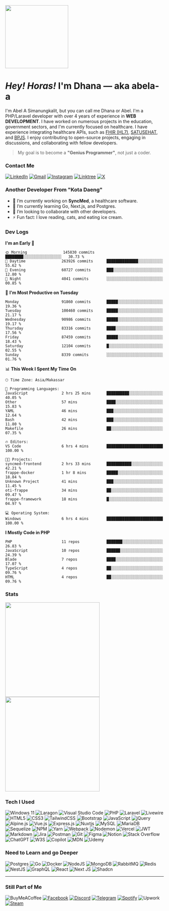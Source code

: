 <img align="center" src="https://images-wixmp-ed30a86b8c4ca887773594c2.wixmp.com/f/775dfae9-f9b5-46c9-bcd8-62e7d40ba177/dg8m8ty-85b63ee9-27f4-4b8e-84d7-2957a17e168e.gif?token=eyJ0eXAiOiJKV1QiLCJhbGciOiJIUzI1NiJ9.eyJzdWIiOiJ1cm46YXBwOjdlMGQxODg5ODIyNjQzNzNhNWYwZDQxNWVhMGQyNmUwIiwiaXNzIjoidXJuOmFwcDo3ZTBkMTg4OTgyMjY0MzczYTVmMGQ0MTVlYTBkMjZlMCIsIm9iaiI6W1t7InBhdGgiOiJcL2ZcLzc3NWRmYWU5LWY5YjUtNDZjOS1iY2Q4LTYyZTdkNDBiYTE3N1wvZGc4bTh0eS04NWI2M2VlOS0yN2Y0LTRiOGUtODRkNy0yOTU3YTE3ZTE2OGUuZ2lmIn1dXSwiYXVkIjpbInVybjpzZXJ2aWNlOmZpbGUuZG93bmxvYWQiXX0.YTHuFTar9-PujC258UXVO9xk0lfr7AQhvpkIuJpBteM" width="200px">

<h1><i>Hey! Horas!</i> I'm <b>Dhana</b> — aka abela-a</h1>

I'm Abel A Simanungkalit, but you can call me Dhana or Abel.
I'm a PHP/Laravel developer with over 4 years of experience in **WEB DEVELOPMENT**.
I have worked on numerous projects in the education, government sectors, and I'm currently focused on healthcare.
I have experience integrating healthcare APIs, such as [FHIR (HL7)](https://hl7.org/fhir/), [SATUSEHAT](https://satusehat.kemkes.go.id/platform/docs/id/playbook/), and [BPJS](https://dvlp.bpjs-kesehatan.go.id:8888/trust-mark/portal.html).
I enjoy contributing to open-source projects, engaging in discussions, and collaborating with fellow developers.

> My goal is to become a **"Genius Programmer"**, not just a coder.

### Contact Me

[![LinkedIn](https://img.shields.io/badge/linkedin-%230077B5.svg?style=for-the-badge&logo=linkedin&logoColor=white)](https://linkedin.com/in/abelardhana)
[![Gmail](https://img.shields.io/badge/Gmail-D14836?style=for-the-badge&logo=gmail&logoColor=white)](mailto:abelardhana96@gmail.com)
[![Instagram](https://img.shields.io/badge/Instagram-E4405F?style=for-the-badge&logo=instagram&logoColor=white)](https://www.instagram.com/abelardhana)
[![Linktree](https://img.shields.io/badge/linktree-39E09B?style=for-the-badge&logo=linktree&logoColor=white)](https://linktr.ee/abelardhana)
[![X](https://img.shields.io/badge/X-%23000000.svg?style=for-the-badge&logo=X&logoColor=white)](https://x.com/abelardhanas)

### Another Developer From "Kota Daeng"

-   🔭 I’m currently working on **SyncMed**, a healthcare software.
-   🌱 I’m currently learning Go, Next.js, and Postgres.
-   🤝 I’m looking to collaborate with other developers.
-   ⚡ Fun fact: I love reading, cats, and eating ice cream.

### Dev Logs

<!--START_SECTION:waka-->
**I'm an Early 🐤** 

```text
🌞 Morning                145830 commits      ████████░░░░░░░░░░░░░░░░░   30.73 % 
🌆 Daytime                263926 commits      ██████████████░░░░░░░░░░░   55.62 % 
🌃 Evening                60727 commits       ███░░░░░░░░░░░░░░░░░░░░░░   12.80 % 
🌙 Night                  4041 commits        ░░░░░░░░░░░░░░░░░░░░░░░░░   00.85 % 
```
📅 **I'm Most Productive on Tuesday** 

```text
Monday                   91860 commits       █████░░░░░░░░░░░░░░░░░░░░   19.36 % 
Tuesday                  100460 commits      █████░░░░░░░░░░░░░░░░░░░░   21.17 % 
Wednesday                90986 commits       █████░░░░░░░░░░░░░░░░░░░░   19.17 % 
Thursday                 83316 commits       ████░░░░░░░░░░░░░░░░░░░░░   17.56 % 
Friday                   87459 commits       █████░░░░░░░░░░░░░░░░░░░░   18.43 % 
Saturday                 12104 commits       █░░░░░░░░░░░░░░░░░░░░░░░░   02.55 % 
Sunday                   8339 commits        ░░░░░░░░░░░░░░░░░░░░░░░░░   01.76 % 
```


📊 **This Week I Spent My Time On** 

```text
🕑︎ Time Zone: Asia/Makassar

💬 Programming Languages: 
JavaScript               2 hrs 25 mins       ██████████░░░░░░░░░░░░░░░   40.05 % 
Other                    57 mins             ████░░░░░░░░░░░░░░░░░░░░░   15.83 % 
YAML                     46 mins             ███░░░░░░░░░░░░░░░░░░░░░░   12.64 % 
Bash                     42 mins             ███░░░░░░░░░░░░░░░░░░░░░░   11.80 % 
Makefile                 26 mins             ██░░░░░░░░░░░░░░░░░░░░░░░   07.35 % 

🔥 Editors: 
VS Code                  6 hrs 4 mins        █████████████████████████   100.00 % 

🐱‍💻 Projects: 
syncmed-frontend         2 hrs 33 mins       ███████████░░░░░░░░░░░░░░   42.21 % 
frappe-docker            1 hr 8 mins         █████░░░░░░░░░░░░░░░░░░░░   18.84 % 
Unknown Project          41 mins             ███░░░░░░░░░░░░░░░░░░░░░░   11.45 % 
oti-frappe               34 mins             ██░░░░░░░░░░░░░░░░░░░░░░░   09.47 % 
frappe-framework         18 mins             █░░░░░░░░░░░░░░░░░░░░░░░░   04.97 % 

💻 Operating System: 
Windows                  6 hrs 4 mins        █████████████████████████   100.00 % 
```

**I Mostly Code in PHP** 

```text
PHP                      11 repos            ███████░░░░░░░░░░░░░░░░░░   26.83 % 
JavaScript               10 repos            ██████░░░░░░░░░░░░░░░░░░░   24.39 % 
Blade                    7 repos             ████░░░░░░░░░░░░░░░░░░░░░   17.07 % 
TypeScript               4 repos             ██░░░░░░░░░░░░░░░░░░░░░░░   09.76 % 
HTML                     4 repos             ██░░░░░░░░░░░░░░░░░░░░░░░   09.76 % 
```




<!--END_SECTION:waka-->

### Stats

<a href="https://github.com/abela-a">
  <img height=300 align="center" src="https://abela-a-github-stats.vercel.app/api?username=abela-a&show_icons=true&show=reviews,discussions_started,discussions_answered,prs_merged,prs_merged_percentage&include_all_commits=true&rank_icon=github" />
</a>
<a href="https://github.com/abela-a">
  <img height=300 align="center" src="https://abela-a-github-stats.vercel.app/api/top-langs/?username=abela-a&layout=pie" />
</a>

### Tech I Used

![Windows 11](https://img.shields.io/badge/Windows%2011-%230079d5.svg?style=for-the-badge&logo=Windows%2011&logoColor=white)
![Laragon](https://img.shields.io/badge/Laragon-0E83CD?style=for-the-badge&logo=Laragon&logoColor=white)
![Visual Studio Code](https://img.shields.io/badge/Visual%20Studio%20Code-0078d7.svg?style=for-the-badge&logo=visual-studio-code&logoColor=white)
![PHP](https://img.shields.io/badge/php-%23777BB4.svg?style=for-the-badge&logo=php&logoColor=white)
![Laravel](https://img.shields.io/badge/laravel-%23FF2D20.svg?style=for-the-badge&logo=laravel&logoColor=white)
![Livewire](https://img.shields.io/badge/livewire-%234e56a6.svg?style=for-the-badge&logo=livewire&logoColor=white)
![HTML5](https://img.shields.io/badge/html5-%23E34F26.svg?style=for-the-badge&logo=html5&logoColor=white)
![CSS3](https://img.shields.io/badge/css3-%231572B6.svg?style=for-the-badge&logo=css3&logoColor=white)
![TailwindCSS](https://img.shields.io/badge/tailwindcss-%2338B2AC.svg?style=for-the-badge&logo=tailwind-css&logoColor=white)
![Bootstrap](https://img.shields.io/badge/bootstrap-%238511FA.svg?style=for-the-badge&logo=bootstrap&logoColor=white)
![JavaScript](https://img.shields.io/badge/javascript-%23323330.svg?style=for-the-badge&logo=javascript&logoColor=%23F7DF1E)
![jQuery](https://img.shields.io/badge/jquery-%230769AD.svg?style=for-the-badge&logo=jquery&logoColor=white)
![Alpine.js](https://img.shields.io/badge/alpinejs-white.svg?style=for-the-badge&logo=alpinedotjs&logoColor=%238BC0D0)
![Vue.js](https://img.shields.io/badge/vuejs-%2335495e.svg?style=for-the-badge&logo=vuedotjs&logoColor=%234FC08D)
![Express.js](https://img.shields.io/badge/express.js-%23404d59.svg?style=for-the-badge&logo=express&logoColor=%2361DAFB)
![Nuxtjs](https://img.shields.io/badge/Nuxt-002E3B?style=for-the-badge&logo=nuxtdotjs&logoColor=#00DC82)
![MySQL](https://img.shields.io/badge/mysql-4479A1.svg?style=for-the-badge&logo=mysql&logoColor=white)
![MariaDB](https://img.shields.io/badge/MariaDB-003545?style=for-the-badge&logo=mariadb&logoColor=white)
![Sequelize](https://img.shields.io/badge/Sequelize-52B0E7?style=for-the-badge&logo=Sequelize&logoColor=white)
![NPM](https://img.shields.io/badge/NPM-%23CB3837.svg?style=for-the-badge&logo=npm&logoColor=white)
![Yarn](https://img.shields.io/badge/yarn-%232C8EBB.svg?style=for-the-badge&logo=yarn&logoColor=white)
![Webpack](https://img.shields.io/badge/webpack-%238DD6F9.svg?style=for-the-badge&logo=webpack&logoColor=black)
![Nodemon](https://img.shields.io/badge/NODEMON-%23323330.svg?style=for-the-badge&logo=nodemon&logoColor=%BBDEAD)
![Vercel](https://img.shields.io/badge/vercel-%23000000.svg?style=for-the-badge&logo=vercel&logoColor=white)
![JWT](https://img.shields.io/badge/JWT-black?style=for-the-badge&logo=JSON%20web%20tokens)
![Markdown](https://img.shields.io/badge/markdown-%23000000.svg?style=for-the-badge&logo=markdown&logoColor=white)
![Jira](https://img.shields.io/badge/jira-%230A0FFF.svg?style=for-the-badge&logo=jira&logoColor=white)
![Postman](https://img.shields.io/badge/Postman-FF6C37?style=for-the-badge&logo=postman&logoColor=white)
![Git](https://img.shields.io/badge/git-%23F05033.svg?style=for-the-badge&logo=git&logoColor=white)
![Figma](https://img.shields.io/badge/figma-%23F24E1E.svg?style=for-the-badge&logo=figma&logoColor=white)
![Notion](https://img.shields.io/badge/Notion-%23000000.svg?style=for-the-badge&logo=notion&logoColor=white)
![Stack Overflow](https://img.shields.io/badge/-Stackoverflow-FE7A16?style=for-the-badge&logo=stack-overflow&logoColor=white)
![ChatGPT](https://img.shields.io/badge/ChatGPT-74aa9c?style=for-the-badge&logo=openai&logoColor=white)
![W3S](https://img.shields.io/badge/W3Schools-04AA6D?style=for-the-badge&logo=W3Schools&logoColor=white)
![Copilot](https://img.shields.io/badge/github%20copilot-000000?style=for-the-badge&logo=githubcopilot&logoColor=white)
![MDN](https://img.shields.io/badge/MDN_Web_Docs-black?style=for-the-badge&logo=mdnwebdocs&logoColor=white)
![Udemy](https://img.shields.io/badge/Udemy-A435F0?style=for-the-badge&logo=Udemy&logoColor=white)

### Need to Learn and go Deeper

![Postgres](https://img.shields.io/badge/postgres-%23316192.svg?style=for-the-badge&logo=postgresql&logoColor=white)
![Go](https://img.shields.io/badge/go-%2300ADD8.svg?style=for-the-badge&logo=go&logoColor=white)
![Docker](https://img.shields.io/badge/docker-%230db7ed.svg?style=for-the-badge&logo=docker&logoColor=white)
![NodeJS](https://img.shields.io/badge/node.js-6DA55F?style=for-the-badge&logo=node.js&logoColor=white)
![MongoDB](https://img.shields.io/badge/MongoDB-%234ea94b.svg?style=for-the-badge&logo=mongodb&logoColor=white)
![RabbitMQ](https://img.shields.io/badge/rabbitmq-%23FF6600.svg?&style=for-the-badge&logo=rabbitmq&logoColor=white)
![Redis](https://img.shields.io/badge/redis-%23DD0031.svg?style=for-the-badge&logo=redis&logoColor=white)
![NestJS](https://img.shields.io/badge/nestjs-%23E0234E.svg?style=for-the-badge&logo=nestjs&logoColor=white)
![GraphQL](https://img.shields.io/badge/-GraphQL-E10098?style=for-the-badge&logo=graphql&logoColor=white)
![React](https://img.shields.io/badge/react-%2320232a.svg?style=for-the-badge&logo=react&logoColor=%2361DAFB)
![Next JS](https://img.shields.io/badge/Next-black?style=for-the-badge&logo=next.js&logoColor=white)
![Shadcn](https://img.shields.io/badge/shadcn%2Fui-000000?style=for-the-badge&logo=shadcnui&logoColor=white)

---

### Still Part of Me

![BuyMeACoffee](https://img.shields.io/badge/Buy%20Me%20a%20Coffee-ffdd00?style=for-the-badge&logo=buy-me-a-coffee&logoColor=black)
[![Facebook](https://img.shields.io/badge/Facebook-1877F2?style=for-the-badge&logo=facebook&logoColor=white)](https://facebook.com/abelardhana)
[![Discord](https://img.shields.io/badge/Discord-5865F2?style=for-the-badge&logo=discord&logoColor=white)](https://discordapp.com/users/abelardhana)
[![Telegram](https://img.shields.io/badge/Telegram-2CA5E0?style=for-the-badge&logo=telegram&logoColor=white)](https://t.me/abelardhana)
[![Spotify](https://img.shields.io/badge/Spotify-1ED760?style=for-the-badge&logo=spotify&logoColor=white)](https://open.spotify.com/user/21rgoeq3bzmhfk4ylfrcov3qi?si=299505611c904160)
![Upwork](https://img.shields.io/badge/UpWork-6FDA44?style=for-the-badge&logo=Upwork&logoColor=white)
[![Steam](https://img.shields.io/badge/steam-%23000000.svg?style=for-the-badge&logo=steam&logoColor=white)](https://steamcommunity.com/id/abelardhana)
